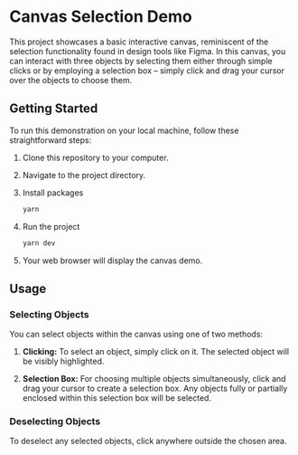 # Canvas Selection Demo

This project showcases a basic interactive canvas, reminiscent of the selection functionality found in design tools like Figma. In this canvas, you can interact with three objects by selecting them either through simple clicks or by employing a selection box – simply click and drag your cursor over the objects to choose them.

## Getting Started

To run this demonstration on your local machine, follow these straightforward steps:

1. Clone this repository to your computer.

2. Navigate to the project directory.

3. Install packages
   ```bash
   yarn
   ```
4. Run the project
   ```bash
   yarn dev
   ```

5. Your web browser will display the canvas demo.

## Usage

### Selecting Objects

You can select objects within the canvas using one of two methods:

1. **Clicking:** To select an object, simply click on it. The selected object will be visibly highlighted.

2. **Selection Box:** For choosing multiple objects simultaneously, click and drag your cursor to create a selection box. Any objects fully or partially enclosed within this selection box will be selected.

### Deselecting Objects

To deselect any selected objects, click anywhere outside the chosen area.
